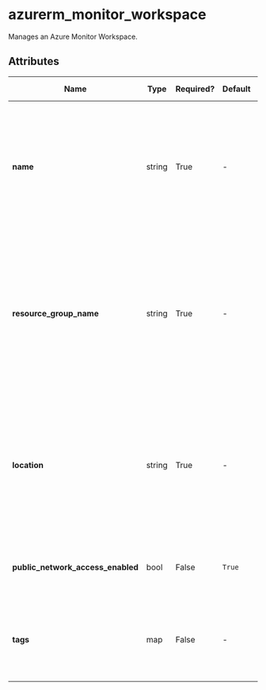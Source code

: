 # azurerm_monitor_workspace

Manages an Azure Monitor Workspace.

## Attributes

| Name | Type | Required? | Default  | possible values | Description |
| ---- | ---- | --------- | -------- | ----------- | ----------- |
| **name** | string | True | -  |  -  | Specifies the name which should be used for this Azure Monitor Workspace. Changing this forces a new resource to be created. | 
| **resource_group_name** | string | True | -  |  -  | Specifies the name of the Resource Group where the Azure Monitor Workspace should exist. Changing this forces a new resource to be created. | 
| **location** | string | True | -  |  -  | Specifies the Azure Region where the Azure Monitor Workspace should exist. Changing this forces a new resource to be created. | 
| **public_network_access_enabled** | bool | False | `True`  |  -  | Is public network access enabled? Defaults to `true`. | 
| **tags** | map | False | -  |  -  | A mapping of tags which should be assigned to the Azure Monitor Workspace. | 

